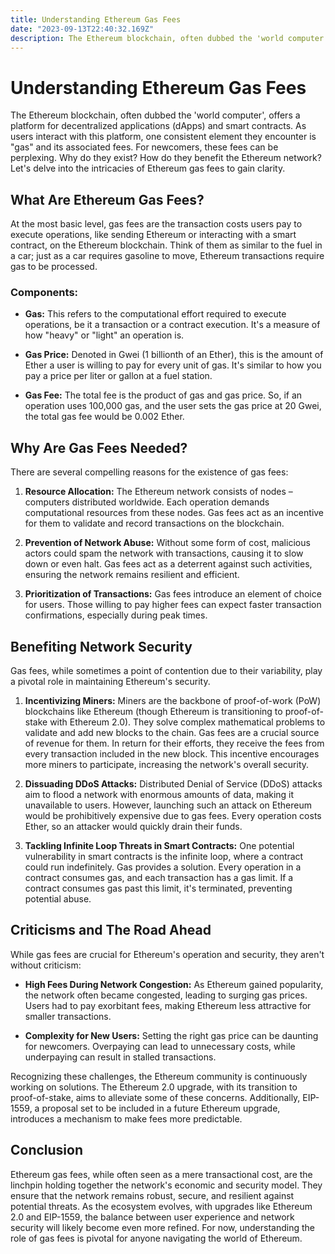 ```yaml
---
title: Understanding Ethereum Gas Fees
date: "2023-09-13T22:40:32.169Z"
description: The Ethereum blockchain, often dubbed the 'world computer', offers a platform for decentralized applications (dApps) and smart contracts. As users interact with this platform, one consistent element they encounter is "gas" and its associated fees. For newcomers, these fees can be perplexing. Why do they exist? How do they benefit the Ethereum network? 
---
```


# Understanding Ethereum Gas Fees

The Ethereum blockchain, often dubbed the 'world computer', offers a platform for decentralized applications (dApps) and smart contracts. As users interact with this platform, one consistent element they encounter is "gas" and its associated fees. For newcomers, these fees can be perplexing. Why do they exist? How do they benefit the Ethereum network? Let's delve into the intricacies of Ethereum gas fees to gain clarity.

## What Are Ethereum Gas Fees?

At the most basic level, gas fees are the transaction costs users pay to execute operations, like sending Ethereum or interacting with a smart contract, on the Ethereum blockchain. Think of them as similar to the fuel in a car; just as a car requires gasoline to move, Ethereum transactions require gas to be processed.

### Components:

- **Gas:** This refers to the computational effort required to execute operations, be it a transaction or a contract execution. It's a measure of how "heavy" or "light" an operation is.
  
- **Gas Price:** Denoted in Gwei (1 billionth of an Ether), this is the amount of Ether a user is willing to pay for every unit of gas. It's similar to how you pay a price per liter or gallon at a fuel station.

- **Gas Fee:** The total fee is the product of gas and gas price. So, if an operation uses 100,000 gas, and the user sets the gas price at 20 Gwei, the total gas fee would be 0.002 Ether.

## Why Are Gas Fees Needed?

There are several compelling reasons for the existence of gas fees:

1. **Resource Allocation:** The Ethereum network consists of nodes – computers distributed worldwide. Each operation demands computational resources from these nodes. Gas fees act as an incentive for them to validate and record transactions on the blockchain.

2. **Prevention of Network Abuse:** Without some form of cost, malicious actors could spam the network with transactions, causing it to slow down or even halt. Gas fees act as a deterrent against such activities, ensuring the network remains resilient and efficient.

3. **Prioritization of Transactions:** Gas fees introduce an element of choice for users. Those willing to pay higher fees can expect faster transaction confirmations, especially during peak times.

## Benefiting Network Security

Gas fees, while sometimes a point of contention due to their variability, play a pivotal role in maintaining Ethereum's security.

1. **Incentivizing Miners:** Miners are the backbone of proof-of-work (PoW) blockchains like Ethereum (though Ethereum is transitioning to proof-of-stake with Ethereum 2.0). They solve complex mathematical problems to validate and add new blocks to the chain. Gas fees are a crucial source of revenue for them. In return for their efforts, they receive the fees from every transaction included in the new block. This incentive encourages more miners to participate, increasing the network's overall security.

2. **Dissuading DDoS Attacks:** Distributed Denial of Service (DDoS) attacks aim to flood a network with enormous amounts of data, making it unavailable to users. However, launching such an attack on Ethereum would be prohibitively expensive due to gas fees. Every operation costs Ether, so an attacker would quickly drain their funds.

3. **Tackling Infinite Loop Threats in Smart Contracts:** One potential vulnerability in smart contracts is the infinite loop, where a contract could run indefinitely. Gas provides a solution. Every operation in a contract consumes gas, and each transaction has a gas limit. If a contract consumes gas past this limit, it's terminated, preventing potential abuse.

## Criticisms and The Road Ahead

While gas fees are crucial for Ethereum's operation and security, they aren't without criticism:

- **High Fees During Network Congestion:** As Ethereum gained popularity, the network often became congested, leading to surging gas prices. Users had to pay exorbitant fees, making Ethereum less attractive for smaller transactions.

- **Complexity for New Users:** Setting the right gas price can be daunting for newcomers. Overpaying can lead to unnecessary costs, while underpaying can result in stalled transactions.

Recognizing these challenges, the Ethereum community is continuously working on solutions. The Ethereum 2.0 upgrade, with its transition to proof-of-stake, aims to alleviate some of these concerns. Additionally, EIP-1559, a proposal set to be included in a future Ethereum upgrade, introduces a mechanism to make fees more predictable.

## Conclusion

Ethereum gas fees, while often seen as a mere transactional cost, are the linchpin holding together the network's economic and security model. They ensure that the network remains robust, secure, and resilient against potential threats. As the ecosystem evolves, with upgrades like Ethereum 2.0 and EIP-1559, the balance between user experience and network security will likely become even more refined. For now, understanding the role of gas fees is pivotal for anyone navigating the world of Ethereum.
